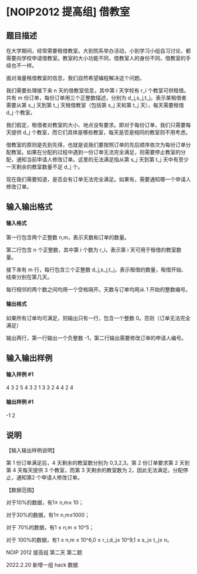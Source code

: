 
# [NOIP2012 提高组] 借教室
## 题目描述
在大学期间，经常需要租借教室。大到院系举办活动，小到学习小组自习讨论，都需要向学校申请借教室。教室的大小功能不同，借教室人的身份不同，借教室的手续也不一样。

面对海量租借教室的信息，我们自然希望编程解决这个问题。

我们需要处理接下来 n 天的借教室信息，其中第 i 天学校有 r_i 个教室可供租借。共有 m 份订单，每份订单用三个正整数描述，分别为 d_j,s_j,t_j，表示某租借者需要从第 s_j 天到第 t_j 天租借教室（包括第 s_j 天和第 t_j 天），每天需要租借 d_j 个教室。

我们假定，租借者对教室的大小、地点没有要求。即对于每份订单，我们只需要每天提供 d_j 个教室，而它们具体是哪些教室，每天是否是相同的教室则不用考虑。

借教室的原则是先到先得，也就是说我们要按照订单的先后顺序依次为每份订单分配教室。如果在分配的过程中遇到一份订单无法完全满足，则需要停止教室的分配，通知当前申请人修改订单。这里的无法满足指从第 s_j 天到第 t_j 天中有至少一天剩余的教室数量不足 d_j 个。

现在我们需要知道，是否会有订单无法完全满足。如果有，需要通知哪一个申请人修改订单。

## 输入输出格式
#### 输入格式

第一行包含两个正整数 n,m，表示天数和订单的数量。

第二行包含 n 个正整数，其中第 i 个数为 r_i，表示第 i 天可用于租借的教室数量。

接下来有 m 行，每行包含三个正整数 d_j,s_j,t_j，表示租借的数量，租借开始、结束分别在第几天。

每行相邻的两个数之间均用一个空格隔开。天数与订单均用从 1 开始的整数编号。
#### 输出格式

如果所有订单均可满足，则输出只有一行，包含一个整数 0。否则（订单无法完全满足）

输出两行，第一行输出一个负整数 -1，第二行输出需要修改订单的申请人编号。

## 输入输出样例
#### 输入样例 #1
4 3 
2 5 4 3 
2 1 3 
3 2 4 
4 2 4
#### 输出样例 #1
-1 
2
## 说明
【输入输出样例说明】

第 1 份订单满足后，4 天剩余的教室数分别为 0,3,2,3。第 2 份订单要求第 2 天到第 4 天每天提供 3 个教室，而第 3 天剩余的教室数为 2，因此无法满足。分配停止，通知第2 个申请人修改订单。

【数据范围】

对于10%的数据，有1≤ n,m≤ 10；

对于30%的数据，有1≤ n,m≤1000；

对于 70%的数据，有1 ≤ n,m ≤ 10^5；

对于 100%的数据，有1 ≤ n,m ≤ 10^6,0 ≤ r_i,d_j≤ 10^9,1 ≤ s_j≤ t_j≤ n。


NOIP 2012 提高组 第二天 第二题

2022.2.20 新增一组 hack 数据
